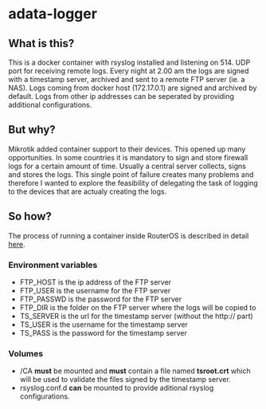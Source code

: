 # adata-logger

## What is this?

This is a docker container with rsyslog installed and listening on 514. UDP port for receiving remote logs. Every night at 2.00 am the logs are signed with a timestamp server, archived and sent to a remote FTP server (ie. a NAS). Logs coming from docker host (172.17.0.1) are signed and archived by default. Logs from other ip addresses can be seperated by providing additional configurations.

## But why?

Mikrotik added container support to their devices. This opened up many opportunities. In some countries it is mandatory to sign and store firewall logs for a certain amount of time. Usually a central server collects, signs and stores the logs. This single point of failure creates many problems and therefore I wanted to explore the feasibility of delegating the task of logging to the devices that are actualy creating the logs.

## So how?

The process of running a container inside RouterOS is described in detail [here](https://help.mikrotik.com/docs/display/ROS/Container).

### Environment variables

- FTP_HOST is the ip address of the FTP server
- FTP_USER is the username for the FTP server
- FTP_PASSWD is the password for the FTP server
- FTP_DIR is the folder on the FTP server where the logs will be copied to
- TS_SERVER is the url for the timestamp server (without the http:// part)
- TS_USER is the username for the timestamp server
- TS_PASS is the password for the timestamp server

### Volumes

- /CA **must** be mounted and **must** contain a file named **tsroot.crt** which will be used to validate the files signed by the timestamp server.
- rsyslog.conf.d **can** be mounted to provide aditional rsyslog configurations.

